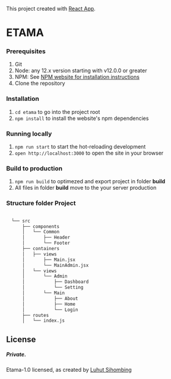 This project created with [React App](https://github.com/facebook/create-react-app).

# ETAMA


### Prerequisites

1. Git
1. Node: any 12.x version starting with v12.0.0 or greater
1. NPM: See [NPM website for installation instructions](https://www.npmjs.com/)
1. Clone the repository

### Installation

1. `cd etama` to go into the project root
1. `npm install` to install the website's npm dependencies

### Running locally

1. `npm run start` to start the hot-reloading development
1. `open http://localhost:3000` to open the site in your browser

### Build to production

1. `npm run build` to optimezed and export project in folder <strong>build</strong>
1. All files in folder <strong>build</strong> move to the your server production 


### Structure folder Project

```bash

  └── src
      ├── components
      │   └── Common
      │       ├── Header
      │       └── Footer
      ├── containers
      │   ├── views
      │       ├── Main.jsx
      │       └── MainAdmin.jsx
      │   └── views
      │       └── Admin
      │           ├── Dashboard
      │           └── Setting
      │       └── Main
      │           ├── About
      │           ├── Home
      │           └── Login
      ├── routes
      │   └── index.js
```

## License
##### Private. 
Etama-1.0 licensed, as created by [Luhut Sihombing](luhut001@gmail.ocm)
